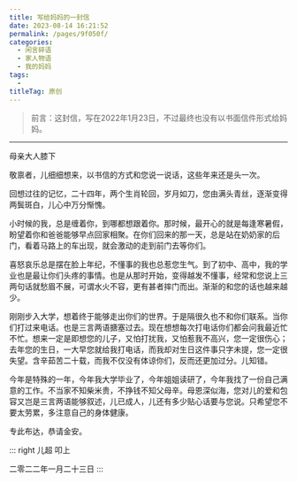 ```yaml
---
title: 写给妈妈的一封信
date: 2023-08-14 16:21:52
permalink: /pages/9f050f/
categories:
  - 闲言碎语
  - 家人物语
  - 我的妈妈
tags:
  - 
titleTag: 原创
---
```


> 前言：这封信，写在2022年1月23日，不过最终也没有以书面信件形式给妈妈。

---

母亲大人膝下

敬禀者，儿细细想来，以书信的方式和您说一说话，这些年来还是头一次。

回想过往的记忆，二十四年，两个生肖轮回，岁月如刀，您由满头青丝，逐渐变得两鬓斑白，儿心中万分惭愧。

小时候的我，总是缠着你，到哪都想跟着你。那时候，最开心的就是每逢寒暑假，盼望着你和爸爸能够早点回家相聚。在你们回来的那一天，总是站在奶奶家的后门，看着马路上的车出现，就会激动的走到前门去等你们。

喜怒哀乐总是摆在脸上年纪，不懂事的我也总惹您生气。到了初中、高中，我的学业也是最让你们头疼的事情。也是从那时开始，变得越发不懂事，经常和您说上三两句话就愁眉不展，可谓水火不容，更有甚者摔门而出。渐渐的和您的话也越来越少。

刚刚步入大学，想着终于能够走出你们的世界。于是隔很久也不和你们联系。当你们打过来电话。也是三言两语搪塞过去。现在想想每次打电话你们都会问我最近忙不忙。想来一定是即想您的儿子，又怕打扰我，又怕惹我不高兴，您一定很伤心；去年您的生日，一大早您就给我打电话，而我却对生日这件事只字未提，您一定很失望。含辛茹苦二十载，而我不仅没有体谅你们，反而还更加过分。儿知错。

今年是特殊的一年，今年我大学毕业了，今年姐姐读研了，今年我找了一份自己满意的工作。不当家不知柴米贵，不挣钱不知父母辛。母恩深似海，您对儿的爱和包容又岂是三言两语能够叙述，儿已成人，儿还有多少贴心话要与您说。只希望您不要太劳累，多注意自己的身体健康。

专此布达，恭请金安。

::: right
  儿超 叩上   

二零二二年一月二十三日 
::: 


